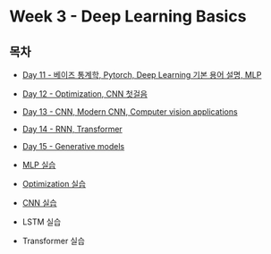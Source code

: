 # Week 3 - Deep Learning Basics

## 목차

* [Day 11 - 베이즈 통계학, Pytorch, Deep Learning 기본 용어 설명, MLP](./Day11.md)

* [Day 12 - Optimization, CNN 첫걸음](./Day12.md)

* [Day 13 - CNN, Modern CNN, Computer vision applications](./Day13.md)

* [Day 14 - RNN, Transformer](./Day14.md)

* [Day 15 - Generative models](./Day15.md)

* [MLP 실습](./MLP%20실습/MLP%20실습.md)

* [Optimization 실습](./optimization%20실습/optimization%20실습.md)

* [CNN 실습](./CNN%20실습/CNN%20실습.md)

* LSTM 실습

* Transformer 실습